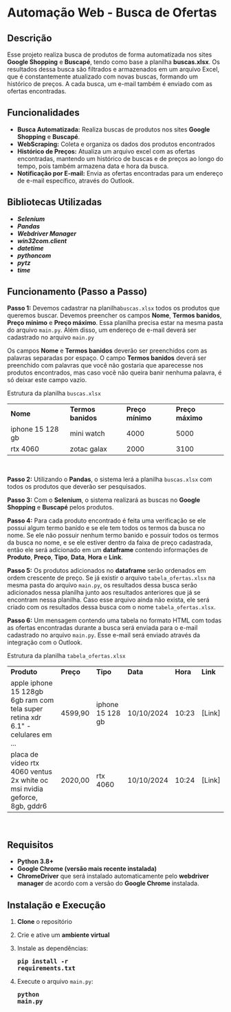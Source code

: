 # Automação Web - Busca de Ofertas
## Descrição
Esse projeto realiza busca de produtos de forma automatizada nos sites **Google Shopping** e **Buscapé**, tendo como base a planilha **buscas.xlsx**. Os resultados dessa busca são filtrados e armazenados em um arquivo Excel, que é constantemente atualizado com novas buscas, formando um histórico de preços. A cada busca, um e-mail também é enviado com as ofertas encontradas.

## Funcionalidades
- **Busca Automatizada:** Realiza buscas de produtos nos sites **Google Shopping** e **Buscapé**.
- **WebScraping:** Coleta e organiza os dados dos produtos encontrados
- **Histórico de Preços:** Atualiza um arquivo excel com as ofertas encontradas, mantendo um histórico de buscas e de preços ao longo do tempo, pois também armazena data e hora da busca.
- **Notificação por E-mail:** Envia as ofertas encontradas para um endereço de e-mail específico, através do Outlook.

## Bibliotecas Utilizadas
- ***Selenium***
- ***Pandas***
- ***Webdriver Manager***
- ***win32com.client***
- ***datetime***
- ***pythoncom***
- ***pytz***
- ***time***

## Funcionamento (Passo a Passo)

**Passo 1:** Devemos cadastrar na planilha<code>buscas.xlsx</code> todos os produtos que queremos buscar. Devemos preencher os campos **Nome**, **Termos banidos**, **Preço mínimo** e **Preço máximo**. Essa planilha precisa estar na mesma pasta do arquivo <code>main.py</code>. Além disso, um endereço de e-mail deverá ser cadastrado no arquivo <code>main.py</code>

Os campos **Nome** e **Termos banidos** deverão ser preenchidos com as palavras separadas por espaço. O campo **Termos banidos** deverá ser preenchido com palavras que você não gostaria que aparecesse nos produtos encontrados, mas caso você não queira banir nenhuma palavra, é só deixar este campo vazio.

Estrutura da planilha <code>buscas.xlsx</code>
<table>
 <tr><td><b>Nome</b></td><td><b>Termos banidos</b></td><td><b>Preço mínimo</b></td><td><b>Preço máximo</b></td></tr>
 <tr><td>iphone 15 128 gb</td><td>mini watch</td><td>4000</td><td>5000</td></tr>
 <tr><td>rtx 4060</td><td>zotac galax</td><td>2000</td><td>3100</td></tr>
</table>
<br>

**Passo 2:** Utilizando o **Pandas**, o sistema lerá a planilha <code>buscas.xlsx</code> com todos os produtos que deverão ser pesquisados.

**Passo 3:** Com o **Selenium**, o sistema realizará as buscas no **Google Shopping** e **Buscapé** pelos produtos.

**Passo 4:** Para cada produto encontrado é feita uma verificação se ele possui algum termo banido e se ele tem todos os termos da busca no nome. Se ele não possuir nenhum termo banido e possuir todos os termos da busca no nome, e se ele estiver dentro da faixa de preço cadastrada, então ele será adicionado em um **dataframe** contendo informações de **Produto**, **Preço**, **Tipo**, **Data**, **Hora** e **Link**.

**Passo 5:** Os produtos adicionados no **dataframe** serão ordenados em ordem crescente de preço. Se já existir o arquivo <code>tabela_ofertas.xlsx</code> na mesma pasta do arquivo <code>main.py</code>, os resultados dessa busca serão adicionados nessa planilha junto aos resultados anteriores que já se encontram nessa planilha. Caso esse arquivo ainda não exista, ele será criado com os resultados dessa busca com o nome <code>tabela_ofertas.xlsx</code>.

**Passo 6:** Um mensagem contendo uma tabela no formato HTML com todas as ofertas encontradas durante a busca será enviada para o e-mail cadastrado no arquivo <code>main.py</code>. Esse e-mail será enviado através da integração com o Outlook.

Estrutura da planilha <code>tabela_ofertas.xlsx</code>

<table>
 <tr><td><b>Produto</b></td><td><b>Preço</b></td><td><b>Tipo</b></td><td><b>Data</b></td><td><b>Hora</b></td><td><b>Link</b></td></tr>
 
 <tr><td>apple iphone 15 128gb 6gb ram com tela super retina xdr 6.1" - celulares em ...
 </td><td>4599,90
 </td><td>iphone 15 128 gb
 </td><td>10/10/2024
 </td><td>10:23
 </td><td>[Link]
 </td></tr>

 <tr><td>placa de vídeo rtx 4060 ventus 2x white oc msi nvidia geforce, 8gb, gddr6
 </td><td>2020,00
 </td><td>rtx 4060
 </td><td>10/10/2024
 </td><td>10:24
 </td><td>[Link]
 </td></tr>

</table>
<br>

## Requisitos
- **Python 3.8+**
- **Google Chrome (versão mais recente instalada)**
- **ChromeDriver** que será instalado automaticamente pelo **webdriver manager** de acordo com a versão do **Google Chrome** instalada.

## Instalação e Execução

1. **Clone** o repositório

2. Crie e ative um **ambiente virtual**

3. Instale as dependências:
    <b><pre>pip install -r requirements.txt</pre></b>

4. Execute o arquivo <code>main.py</code>:
    <b><pre>python main.py</pre></b>